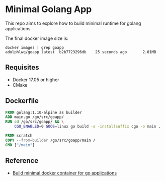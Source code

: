 # Minimal Golang App
This repo aims to explore how to build minimal runtime for golang applications

The final docker image size is:
```shell
docker images | grep goapp
adolphlwq/goapp latest  b2b7723296db    25 seconds ago       2.01MB
```

## Requisites
- Docker 17.05 or higher
- CMake

## Dockerfile
```dockerfile
FROM golang:1.10-alpine as builder
ADD main.go /go/src/goapp/
RUN cd /go/src/goapp/ && \
    CGO_ENABLED=0 GOOS=linux go build -a -installsuffix cgo -o main .

FROM scratch
COPY --from=builder /go/src/goapp/main /
CMD ["/main"]
```

## Reference
- [Build minimal docker container for go applications](https://blog.codeship.com/building-minimal-docker-containers-for-go-applications/)
